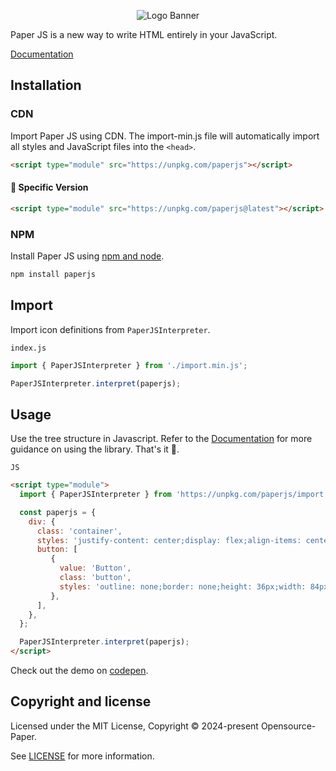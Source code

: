 <p align="center">
<img alt="Logo Banner" src="https://github.com/Opensource-Paper/PaperScript/blob/8cd9ee1cf372d2e5f26d64393c3336187fe8bb09/banner/banner%20(6).svg?sanitize=true"/>
<br/>

<div align="left">Paper JS is a new way to write HTML entirely in your JavaScript.</div>
<div align="left">

[Documentation](https://paperui.com/)

</div>

## Installation

### CDN

Import Paper JS using CDN. The import-min.js file will automatically import all styles and JavaScript files into the ```<head>```.

```html
<script type="module" src="https://unpkg.com/paperjs"></script>
```

#### 🚧 Specific Version
```html
<script type="module" src="https://unpkg.com/paperjs@latest"></script>
```

<!--#### 🚧 Development
```html
<script type="module" src="https://unpkg.com/papericons@latest"></script>
```-->

### NPM

Install Paper JS using [npm and node](https://nodejs.org/en).

```bash
npm install paperjs
```

## Import

Import icon definitions from ```PaperJSInterpreter```.

```index.js```

```js
import { PaperJSInterpreter } from './import.min.js';

PaperJSInterpreter.interpret(paperjs);
```

## Usage

Use the tree structure in Javascript. Refer to the [Documentation](https://paperui.com) for more guidance on using the library. That's it 🎉.

```JS```

```HTML
<script type="module">
  import { PaperJSInterpreter } from 'https://unpkg.com/paperjs/import.min.js';

  const paperjs = {
    div: {
      class: 'container',
      styles: 'justify-content: center;display: flex;align-items: center;height: 100%;width: 100%;top: 0;left: 0;right: 0;bottom:0;position: fixed;',
      button: [
         {
           value: 'Button',
           class: 'button',
           styles: 'outline: none;border: none;height: 36px;width: 84px;border-radius: 9999px;color: #ffffff;background-color: #000000;text-align: center;justify-center: center;align-items: center;cursor: pointer;',
         },
      ],
    },
  };

  PaperJSInterpreter.interpret(paperjs);
</script>
```

Check out the demo on [codepen](https://codepen.io/GreenestGoat/pen/zYQEjML).

<!--## Backers

Thank you to all our backers! 🙏.

[![Backers](https://opencollective.com/bootstrap/backers.svg?width=890)](https://opencollective.com/bootstrap#backers)-->


## Copyright and license

Licensed under the MIT License, Copyright © 2024-present Opensource-Paper.

See [LICENSE](https://github.com/Opensource-Paper/PaperJS/blob/main/LICENSE) for more information.
